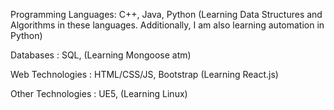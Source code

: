   Programming Languages: C++, Java, Python (Learning Data Structures and Algorithms in these languages. Additionally, I am also learning automation in Python)
  
  Databases            : SQL, (Learning Mongoose atm)
  
  Web Technologies     : HTML/CSS/JS, Bootstrap (Learning React.js)
  
  Other Technologies   : UE5, (Learning Linux)

<!---
02MESH/02MESH is a ✨ special ✨ repository because its `README.md` (this file) appears on your GitHub profile.
You can click the Preview link to take a look at your changes.
--->
